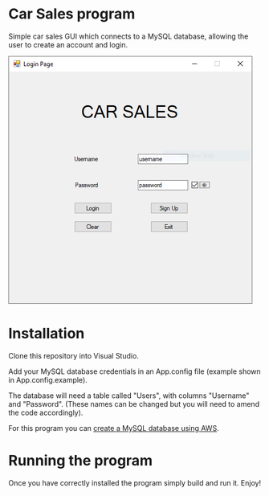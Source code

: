 # Car Sales program
Simple car sales GUI which connects to a MySQL database, allowing the user to create an account and login.

![carsalesUpdate.png](https://raw.githubusercontent.com/haranlakha/car-sales/master/carsalesUpdated.PNG)

# Installation
Clone this repository into Visual Studio.

Add your MySQL database credentials in an App.config file (example shown in App.config.example).

The database will need a table called "Users", with columns "Username" and "Password". (These names can be changed but you will need to amend the code accordingly).

For this program you can [create a MySQL database using AWS](https://aws.amazon.com/getting-started/hands-on/create-mysql-db/).

# Running the program
Once you have correctly installed the program simply build and run it. Enjoy!
